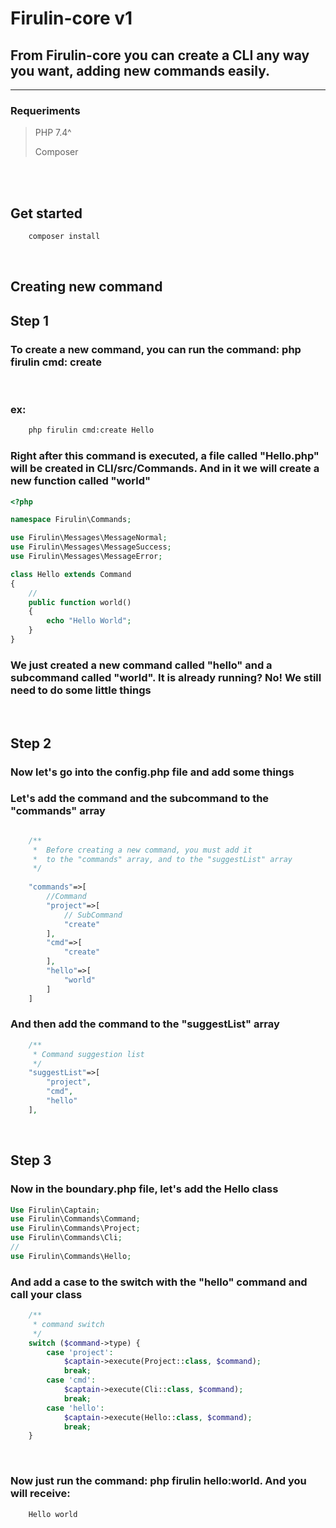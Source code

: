 # Firulin-core v1

## From Firulin-core you can create a CLI any way you want, adding new commands easily.
<hr>

### Requeriments

> PHP 7.4^
>
> Composer

<br>
<br>

## Get started

```bash
    composer install
```
<br>

##  Creating new command

## Step 1


###  To create a new command, you can run the command: php firulin cmd: create

<br>

### ex:
```bash
    php firulin cmd:create Hello
```

### Right after this command is executed, a file called "Hello.php" will be created in CLI/src/Commands. And in it we will create a new function called "world"

```php
<?php

namespace Firulin\Commands;

use Firulin\Messages\MessageNormal;
use Firulin\Messages\MessageSuccess;
use Firulin\Messages\MessageError;

class Hello extends Command
{
    //
    public function world()
    {
        echo "Hello World";
    }
}
```

### We just created a new command called "hello" and a subcommand called "world". It is already running? No! We still need to do some little things

<br>

## Step 2


### Now let's go into the config.php file and add some things

### Let's add the command and the subcommand to the "commands" array


```php

    /**
     *  Before creating a new command, you must add it 
     *  to the "commands" array, and to the "suggestList" array
     */
   
    "commands"=>[
        //Command
        "project"=>[
            // SubCommand
            "create"
        ],
        "cmd"=>[
            "create"
        ],
        "hello"=>[
            "world"
        ]
    ]

```

### And then add the command to the "suggestList" array


```php
    /**
     * Command suggestion list
     */
    "suggestList"=>[
        "project",
        "cmd",
        "hello"
    ],
```


<!-- AQUI -->

<br>


## Step 3


### Now in the boundary.php file, let's add the Hello class

```php
Use Firulin\Captain;
use Firulin\Commands\Command;
use Firulin\Commands\Project;
use Firulin\Commands\Cli;
//
use Firulin\Commands\Hello;

```

### And add a case to the switch with the "hello" command and call your class

```php
    /**
     * command switch
     */
    switch ($command->type) {
        case 'project':
            $captain->execute(Project::class, $command);                
            break;
        case 'cmd':
            $captain->execute(Cli::class, $command);                
            break;
        case 'hello':
            $captain->execute(Hello::class, $command);                
            break;
    }
```

<br>

### Now just run the command: php firulin hello:world. And you will receive:

```bash
    Hello world
```
